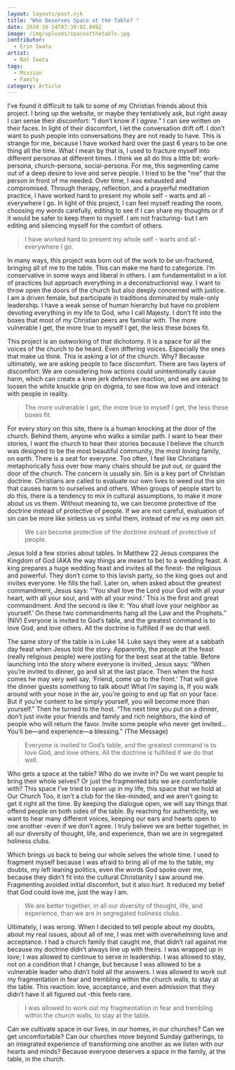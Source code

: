 ```yaml
---
layout: layouts/post.njk
title: "Who Deserves Space at the Table? "
date: 2020-10-14T07:39:02.049Z
image: /img/uploads/spaceatthetable.jpg
contributor:
  - Erin Iwata
artist:
  - Nat Iwata
tags:
  - Mission
  - Family
category: Article
---
```

I’ve found it difficult to talk to some of my Christian friends about this project. I bring up the website, or maybe they tentatively ask, but right away I can sense their discomfort: “I don’t know if I *agree.*”  I can see written on their faces. In light of their discomfort, I let the conversation drift off. I don’t want to push people into conversations they are not ready to have. This is strange for me, because I have worked hard over the past 6 years to be one thing all the time. What I mean by that is, I used to fracture myself into different personas at different times. I think we all do this a little bit: work-persona, church-persona, social-persona. For me, this segmenting came out of a deep desire to love and serve people. I tried to be the “me” that the person in front of me needed. Over time, I was exhausted and compromised. Through therapy, reflection, and a prayerful meditation practice, I have worked hard to present my whole self - warts and all - everywhere I go. In light of this project, I can feel myself reading the room, choosing my words carefully, editing to see if I can share my thoughts or if it would be safer to keep them to myself. I am not fracturing- but I am editing and silencing myself for the comfort of others.

> I have worked hard to present my whole self - warts and all - everywhere I go.

In many ways, this project was born out of the work to be un-fractured, bringing all of me to the table. This can make me hard to categorize. I’m conservative in some ways and liberal in others. I am fundamentalist in a lot of practices but approach everything in a deconstructionist way. I want to throw open the doors of the church but also deeply concerned with justice. I am a driven female, but participate in traditions dominated by male-only leadership. I have a weak sense of human hierarchy but have no problem devoting everything in my life to God, who I call Majesty. I don’t fit into the boxes that most of my Christian peers are familiar with. The more vulnerable I get, the more true to myself I get, the less these boxes fit.

This project is an outworking of that dichotomy. It is a space for all the voices of the church to be heard. Even differing voices. Especially the ones that make us think. This is asking a lot of the church. Why? Because ultimately, we are asking people to face discomfort. There are two layers of discomfort: We are considering how actions could unintentionally cause harm, which can create a knee jerk defensive reaction, and we are asking to loosen the white knuckle grip on dogma, to see how we love and interact with people in reality. 

> The more vulnerable I get, the more true to myself I get, the less these boxes fit.

For every story on this site, there is a human knocking at the door of the church. Behind them, anyone who walks a similar path. I want to hear their stories, I want the church to hear their stories because I believe the church was designed to be the most beautiful community, the most loving family, on earth. There is a seat for everyone. Too often, I feel like Christians metaphorically fuss over how many chairs should be put out, or guard the door of the church. The concern is usually sin. Sin is a key part of Christian doctrine. Christians are called to evaluate our own lives to weed out the sin that causes harm to ourselves and others. When groups of people start to do this, there is a tendency to mix in cultural assumptions, to make it more about us vs them. Without meaning to, we can become protective of the doctrine instead of protective of people. If we are not careful, evaluation of sin can be more like sinless us vs sinful them, instead of *me vs my own sin.* 

> We can become protective of the doctrine instead of protective of people.

Jesus told a few stories about tables. In Matthew 22 Jesus compares the Kingdom of God (AKA the way things are meant to be) to a wedding feast. A king prepares a huge wedding feast and invites all the finest- the religious and powerful. They don’t come to this lavish party, so the king goes out and invites everyone. He fills the hall. Later on, when asked about the greatest commandment, Jesus says: “‘You shall love the Lord your God with all your heart, with all your soul, and with all your mind.’ This is the first and great commandment. And the second is like it: ‘You shall love your neighbor as yourself.’ On these two commandments hang all the Law and the Prophets.” (NIV) Everyone is invited to God’s table, and the greatest command is to love God, and love others. All the doctrine is fulfilled if we do that well. 

The same story of the table is in Luke 14. Luke says they were at a sabbath day feast when Jesus told the story. Apparently, the people at the feast (really religious people) were jostling for the best seat at the table. Before launching into the story where everyone is invited, Jesus says: “When you’re invited to dinner, go and sit at the last place. Then when the host comes he may very well say, ‘Friend, come up to the front.’ That will give the dinner guests something to talk about! What I’m saying is, If you walk around with your nose in the air, you’re going to end up flat on your face. But if you’re content to be simply yourself, you will become more than yourself.” Then he turned to the host. “The next time you put on a dinner, don’t just invite your friends and family and rich neighbors, the kind of people who will return the favor. Invite some people who never get invited... You’ll be—and experience—a blessing.” (The Message)

> Everyone is invited to God’s table, and the greatest command is to love God, and love others. All the doctrine is fulfilled if we do that well. 

Who gets a space at the table? Who do we invite in? Do we want people to bring their whole selves? Or just the fragmented bits we are comfortable with? This space I’ve tried to open up in my life, this space that we hold at Our Church Too, it isn’t a club for the like-minded, and we aren’t going to get it right all the time. By keeping the dialogue open, we will say things that offend people on both sides of the table. By reaching for authenticity, we want to hear many different voices, keeping our ears and hearts open to one another -even if we don’t agree. I truly believe we are better together, in all our diversity of thought, life, and experience, than we are in segregated holiness clubs. 

Which brings us back to being our whole selves the whole time. I used to fragment myself because I was afraid to bring all of me to the table, my doubts, my left leaning politics, even the words God spoke over me, because they didn’t fit into the cultural Christianity I saw around me. Fragmenting avoided initial discomfort, but it also *hurt.* It reduced my belief that God could love me, just the way I am.

> We are better together, in all our diversity of thought, life, and experience, than we are in segregated holiness clubs. 

Ultimately, I was wrong. When I decided to tell people about my doubts, about my real issues, about all of me, I was met with overwhelming love and acceptance. I had a church family that caught me, that didn’t rail against me because my doctrine didn’t always line up with theirs. I was wrapped up in love; I was allowed to continue to serve in leadership. I was allowed to stay, not on a condition that I change, but because I was allowed to be a vulnerable leader who didn’t hold all the answers. I was allowed to work out my fragmentation in fear and trembling within the church walls, to stay at the table. This reaction: love, acceptance, and even admission that they didn’t have it all figured out -this feels rare.

>  I was allowed to work out my fragmentation in fear and trembling within the church walls, to stay at the table. 

Can we cultivate space in our lives, in our homes, in our churches?  Can we get uncomfortable? Can our churches move beyond Sunday gatherings, to an integrated experience of transforming one another as we listen with our hearts and minds? Because everyone deserves a space in the family, at the table, in the church.